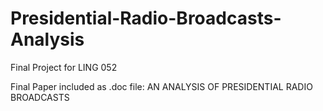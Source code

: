 Presidential-Radio-Broadcasts-Analysis
======================================

Final Project for LING 052

Final Paper included as .doc file: AN ANALYSIS OF PRESIDENTIAL RADIO BROADCASTS
